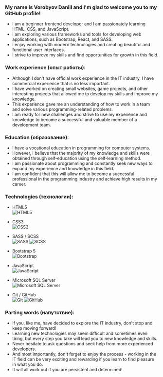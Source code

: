 ### My name is Vorobyov Daniil and I'm glad to welcome you to my GitHub profile!
- I am a beginner frontend developer and I am passionately learning HTML, CSS, and JavaScript. 
- I am exploring various frameworks and tools for developing web applications, such as Bootstrap, React, and SASS. 
- I enjoy working with modern technologies and creating beautiful and functional user interfaces. 
- I strive to improve my skills and find opportunities for growth in this field.  

### Work experience (опыт работы):
- Although I don't have official work experience in the IT industry, I have commercial experience that is no less important. 
- I have worked on creating small websites, game projects, and other interesting projects that allowed me to develop my skills and improve my knowledge. 
- This experience gave me an understanding of how to work in a team and solve various programming-related problems. 
- I am ready for new challenges and strive to use my experience and knowledge to become a successful and valuable member of a development team.

### Education (образование):
- I have a vocational education in programming for computer systems. 
- However, I believe that the majority of my knowledge and skills were obtained through self-education using the self-learning method. 
- I am passionate about programming and constantly seek new ways to expand my experience and knowledge in this field. 
- I am confident that this will allow me to become a successful professional in the programming industry and achieve high results in my career.

### Technologies (технологии):

- HTML5  
![HTML5](https://img.shields.io/badge/html5-%23E34F26.svg?style=for-the-badge&logo=html5&logoColor=white)

- CSS3  
![CSS3](https://img.shields.io/badge/css3-%231572B6.svg?style=for-the-badge&logo=css3&logoColor=white)

- SASS / SCSS  
![SASS](https://img.shields.io/badge/SASS-hotpink.svg?style=for-the-badge&logo=SASS&logoColor=white)
![SCSS](https://img.shields.io/badge/SCSS-%23CF649A.svg?style=for-the-badge&logo=SASS&logoColor=white)

- Bootstrap 5  
![Bootstrap](https://img.shields.io/badge/Bootstrap-563D7C?style=for-the-badge&logo=bootstrap&logoColor=white)

- JavaScript  
![JavaScript](https://img.shields.io/badge/JavaScript-%23323330.svg?style=for-the-badge&logo=javascript&logoColor=%23F7DF1E)

- Microsoft SQL Server  
![Microsoft SQL Server](https://img.shields.io/badge/Microsoft_SQL_Server-CC2927?style=for-the-badge&logo=microsoft-sql-server&logoColor=white)

- Git / GitHub  
![Git](https://img.shields.io/badge/Git-%23F05032.svg?style=for-the-badge&logo=git&logoColor=white)
![GitHub](https://img.shields.io/badge/github-%23121011.svg?style=for-the-badge&logo=github&logoColor=white)


### Parting words (напутствие):
- If you, like me, have decided to explore the IT industry, don't stop and keep moving forward! 
- Learning new technologies may seem difficult and sometimes even tiring, but every step you take will lead you to new knowledge and skills. 
- Never hesitate to ask questions and seek help from more experienced developers. 
- And most importantly, don't forget to enjoy the process - working in the IT field can be very exciting and rewarding if you learn to find pleasure in what you do. 
- It will all work out if you are persistent and determined!
